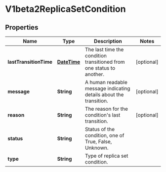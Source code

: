 

# V1beta2ReplicaSetCondition

## Properties

Name | Type | Description | Notes
------------ | ------------- | ------------- | -------------
**lastTransitionTime** | [**DateTime**](DateTime.md) | The last time the condition transitioned from one status to another. |  [optional]
**message** | **String** | A human readable message indicating details about the transition. |  [optional]
**reason** | **String** | The reason for the condition&#39;s last transition. |  [optional]
**status** | **String** | Status of the condition, one of True, False, Unknown. | 
**type** | **String** | Type of replica set condition. | 



